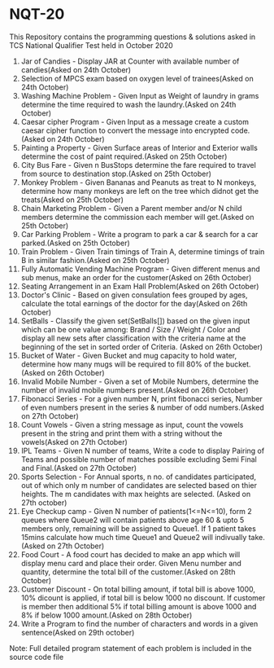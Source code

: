 # NQT-20
This Repository contains the programming questions & solutions asked in TCS National Qualifier Test held in October 2020

1. Jar of Candies - Display JAR at Counter with available number of candies(Asked on 24th October)
2. Selection of MPCS exam based on oxygen level of trainees(Asked on 24th October)
3. Washing Machine Problem - Given Input as Weight of laundry in grams determine the time required to wash the laundry.(Asked on 24th October)
4. Caesar cipher Program - Given Input as a message create a custom caesar cipher function to convert the message into encrypted code.(Asked on 24th October)
5. Painting a Property - Given Surface areas of Interior and Exterior walls determine the cost of paint required.(Asked on 25th October)
6. City Bus Fare - Given n BusStops determine the fare required to travel from source to destination stop.(Asked on 25th October)
7. Monkey Problem - Given Bananas and Peanuts as treat to N monkeys, determine how many monkeys are left on the tree which didnot get the treats(Asked on 25th October)
8. Chain Marketing Problem - Given a Parent member and/or N child members determine the commission each member will get.(Asked on 25th October)
9. Car Parking Problem - Write a program to park a car & search for a car parked.(Asked on 25th October)
10. Train Problem - Given Train timings of Train A, determine timings of train B in similar fashion.(Asked on 25th October)
11. Fully Automatic Vending Machine Program - Given different menus and sub menus, make an order for the customer(Asked on 26th October)
12. Seating Arrangement in an Exam Hall Problem(Asked on 26th October)
13. Doctor's Clinic - Based on given consulation fees grouped by ages, calculate the total earnings of the doctor for the day(Asked on 26th October)
14. SetBalls - Classify the given set(SetBalls[]) based on the given input which can be one value among: Brand / Size / Weight / Color and display all new sets after classification with the criteria name  at the beginning of the set  in sorted order of Criteria. (Asked on 26th October)
15. Bucket of Water - Given Bucket and mug capacity to hold water, determine how many mugs will be required to fill 80% of the bucket.(Asked on 26th October)
16. Invalid Mobile Number - Given a set of Mobile Numbers, determine the number of invalid mobile numbers present.(Asked on 26th October)
17. Fibonacci Series - For a given number N, print fibonacci series, Number of even numbers present in the series & number of odd numbers.(Asked on 27th October)
18. Count Vowels - Given a string message as input, count the vowels present in the string and print them with a string without the vowels(Asked on 27th October)
19. IPL Teams - Given N number of teams, Write a code to display Pairing of Teams and possible number of matches possible excluding Semi Final and Final.(Asked on 27th October)
20. Sports Selection - For Annual sports, n no. of candidates participated, out of which only m number of candidates are selected based on thier heights. The m candidates with max heights are selected. (Asked on 27th october)
21. Eye Checkup camp - Given N number of patients(1<=N<=10), form 2 queues where Queue2 will contain patients above age 60 & upto 5 members only, remaining will be assigned to Queue1. If 1 patient takes 15mins calculate how much time Queue1 and Queue2 will indivually take.(Asked on 27th October)
22. Food Court - A food court has decided to make an app which will display menu card and place their order. Given Menu number and quantity, determine the total bill of the customer.(Asked on 28th October)
23. Customer Discount - On total billing amount, if total bill is above 1000, 10% dicount is applied, if total bill is below 1000 no discount. If customer is member then additional 5% if total billing amount is above 1000 and 8% if below 1000 amount.(Asked on 28th October)
24. Write a Program to find the number of characters and words in a given sentence(Asked on 29th october)

Note: Full detailed program statement of each problem is included in the source code file
